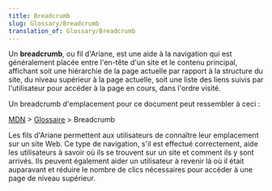 ```yaml
---
title: Breadcrumb
slug: Glossary/Breadcrumb
translation_of: Glossary/Breadcrumb
---
```


Un **breadcrumb**, ou fil d'Ariane, est une aide à la navigation qui est généralement placée entre l'en-tête d'un site et le contenu principal, affichant soit une hiérarchie de la page actuelle par rapport à la structure du site, du niveau supérieur à la page actuelle, soit une liste des liens suivis par l'utilisateur pour accéder à la page en cours, dans l'ordre visité.

Un breadcrumb d'emplacement pour ce document peut ressembler à ceci :

[MDN](/) > [Glossaire](/fr/docs/Glossaire) > Breadcrumb

Les fils d'Ariane permettent aux utilisateurs de connaître leur emplacement sur un site Web. Ce type de navigation, s'il est effectué correctement, aide les utilisateurs à savoir où ils se trouvent sur un site et comment ils y sont arrivés. Ils peuvent également aider un utilisateur à revenir là où il était auparavant et réduire le nombre de clics nécessaires pour accéder à une page de niveau supérieur.
